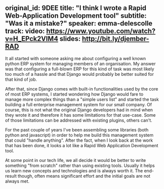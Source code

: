 original_id: 9DEE
title: "I think I wrote a Rapid Web-Application Development tool"
subtitle: "Was it a mistake?"
speaker: emma-delescolle
track:
video: https://www.youtube.com/watch?v=H_EPck2VIM4
slides: http://bit.ly/djember-RAD
---
It all started with someone asking me about configuring a well known python ERP system for managing members of an organisation.
My answer was that configuring a full-blown ERP for this kind of task was most likely too much of a hassle and that Django would probably be better suited for that kind of job.

After that, since Django comes with built-in functionalities used by the core of most ERP systems, I started wondering how Django would fare to manage more complex things than a "simple users list" and started the task building a full enterprise management system for our small company. Of course, this is not what the original Django developers had in mind when they wrote it and therefore it has some limitations for that use-case. Some of those limitations can be addressed with existing plugins, others can't.

For the past couple of years I've been assembling some libraries (both python and javascript) in order to help me build this management system that could "handle anything". After the fact, when I look back at the work that has been done, it looks a lot like a Rapid Web Application Development tool.

At some point in our tech life, we all decide it would be better to write something "from scratch" rather than using existing tools. Usually it helps us learn new concepts and technologies and is always worth it. The end-result though, often means significant effort and the initial goals are not always met.
